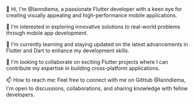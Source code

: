 👋 Hi, I'm @Ianndiema, a passionate Flutter developer with a keen eye for creating visually appealing and high-performance mobile applications.

👀 I'm interested in exploring innovative solutions to real-world problems through mobile app development.

🌱 I'm currently learning and staying updated on the latest advancements in Flutter and Dart to enhance my development skills.

💞️ I'm looking to collaborate on exciting Flutter projects where I can contribute my expertise in building cross-platform applications.

📫 How to reach me: Feel free to connect with me on GitHub @Ianndiema, I'm open to discussions, collaborations, and sharing knowledge with fellow developers.



<!---
Ianndiema/Ianndiema is a ✨ special ✨ repository because its `README.md` (this file) appears on your GitHub profile.
You can click the Preview link to take a look at your changes.
--->
